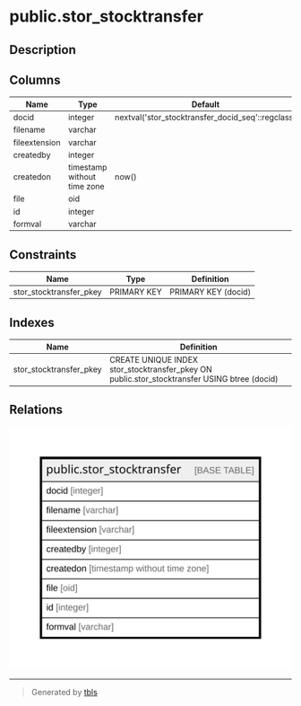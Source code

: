 # public.stor_stocktransfer

## Description

## Columns

| Name | Type | Default | Nullable | Children | Parents | Comment |
| ---- | ---- | ------- | -------- | -------- | ------- | ------- |
| docid | integer | nextval('stor_stocktransfer_docid_seq'::regclass) | false |  |  |  |
| filename | varchar |  | true |  |  |  |
| fileextension | varchar |  | true |  |  |  |
| createdby | integer |  | true |  |  |  |
| createdon | timestamp without time zone | now() | true |  |  |  |
| file | oid |  | true |  |  |  |
| id | integer |  | true |  |  |  |
| formval | varchar |  | true |  |  |  |

## Constraints

| Name | Type | Definition |
| ---- | ---- | ---------- |
| stor_stocktransfer_pkey | PRIMARY KEY | PRIMARY KEY (docid) |

## Indexes

| Name | Definition |
| ---- | ---------- |
| stor_stocktransfer_pkey | CREATE UNIQUE INDEX stor_stocktransfer_pkey ON public.stor_stocktransfer USING btree (docid) |

## Relations

![er](public.stor_stocktransfer.svg)

---

> Generated by [tbls](https://github.com/k1LoW/tbls)
